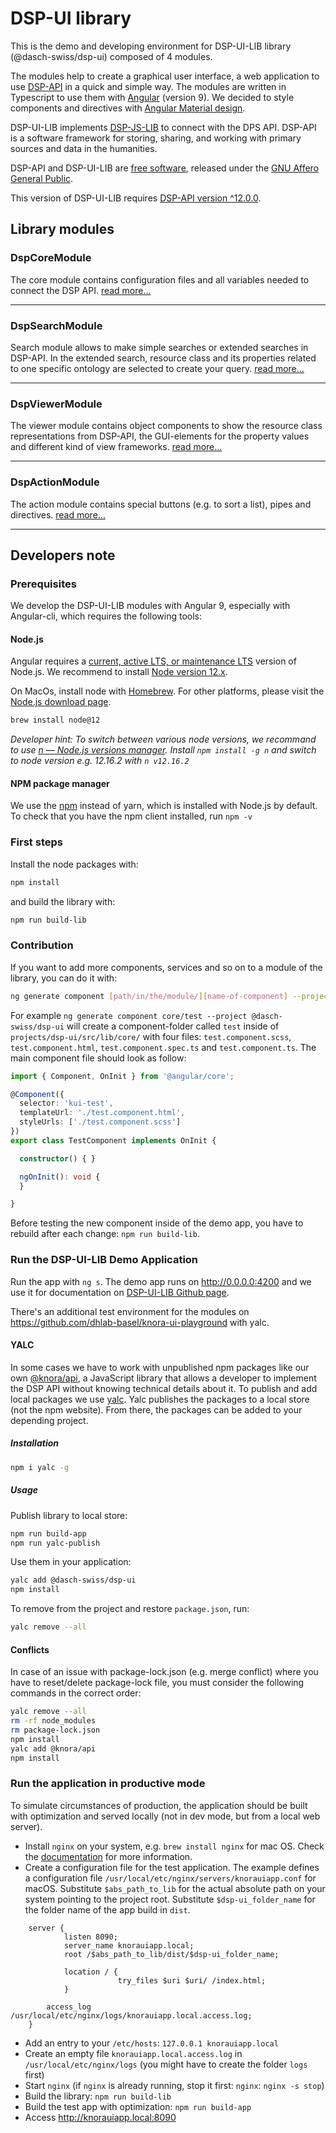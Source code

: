 # DSP-UI library

This is the demo and developing environment for DSP-UI-LIB library (@dasch-swiss/dsp-ui) composed of 4 modules.

The modules help to create a graphical user interface, a web application to use [DSP-API](https://www.knora.org) in a quick and simple way. The modules are written in Typescript to use them with [Angular](https://angular.io) (version 9). We decided to style components and directives with [Angular Material design](https://material.angular.io).

DSP-UI-LIB implements [DSP-JS-LIB](https://www.npmjs.com/package/@knora/api) to connect with the DPS API. DSP-API is a software framework for storing, sharing, and working with primary sources and data in the humanities.

DSP-API and DSP-UI-LIB are [free software](http://www.gnu.org/philosophy/free-sw.en.html), released under the [GNU Affero General Public](http://www.gnu.org/licenses/agpl-3.0.en.html).

This version of DSP-UI-LIB requires [DSP-API version ^12.0.0](https://github.com/dasch-swiss/knora-api/releases/tag/v12.0.0).

## Library modules

### DspCoreModule

The core module contains configuration files and all variables needed to connect the DSP API.
[read more...](https://dasch-swiss.github.io/knora-ui/modules/core)

---

### DspSearchModule

Search module allows to make simple searches or extended searches in DSP-API. In the extended search, resource class and its properties related to one specific ontology are selected to create your query.
[read more...](https://dasch-swiss.github.io/knora-ui/modules/search)

---

### DspViewerModule

The viewer module contains object components to show the resource class representations from DSP-API, the GUI-elements for the property values and different kind of view frameworks.
[read more...](https://dasch-swiss.github.io/knora-ui/modules/viewer)

---

### DspActionModule

The action module contains special buttons (e.g. to sort a list), pipes and directives.
[read more...](https://dasch-swiss.github.io/knora-ui/modules/action)

---

## Developers note

### Prerequisites

We develop the DSP-UI-LIB modules with Angular 9, especially with Angular-cli, which requires the following tools:

#### Node.js

Angular requires a [current, active LTS, or maintenance LTS](https://nodejs.org/about/releases/) version of Node.js. We recommend to install [Node version 12.x](https://nodejs.org/download/release/latest-v12.x/).

On MacOs, install node with [Homebrew](https://brew.sh).
For other platforms, please visit the [Node.js download page](https://nodejs.org/en/download/).

```bash
brew install node@12
```

_Developer hint: To switch between various node versions, we recommand to use [n &mdash; Node.js versions manager](https://www.npmjs.com/package/n). Install `npm install -g n` and switch to node version e.g. 12.16.2 with `n v12.16.2`_

#### NPM package manager

We use the [npm](https://docs.npmjs.com/cli/install) instead of yarn, which is installed with Node.js by default. To check that you have the npm client installed, run `npm -v`

### First steps

Install the node packages with:

```bash
npm install
```

and build the library with:

```bash
npm run build-lib
```

### Contribution

If you want to add more components, services and so on to a module of the library, you can do it with:

```bash
ng generate component [path/in/the/module/][name-of-component] --project @dasch-swiss/dsp-ui
```

For example `ng generate component core/test --project @dasch-swiss/dsp-ui` will create a component-folder called `test` inside of `projects/dsp-ui/src/lib/core/` with four files: `test.component.scss`, `test.component.html`, `test.component.spec.ts` and `test.component.ts`. The main component file should look as follow:

```typescript
import { Component, OnInit } from '@angular/core';

@Component({
  selector: 'kui-test',
  templateUrl: './test.component.html',
  styleUrls: ['./test.component.scss']
})
export class TestComponent implements OnInit {

  constructor() { }

  ngOnInit(): void {
  }

}
```

Before testing the new component inside of the demo app, you have to rebuild after each change: `npm run build-lib`.

### Run the DSP-UI-LIB Demo Application

Run the app with `ng s`. The demo app runs on <http://0.0.0.0:4200> and we use it for documentation on [DSP-UI-LIB Github page](https://dasch-swiss.github.io/knora-ui).

There's an additional test environment for the modules on <https://github.com/dhlab-basel/knora-ui-playground> with yalc.

#### YALC

In some cases we have to work with unpublished npm packages like our own [@knora/api](https://github.com/dasch-swiss/knora-api-js-lib), a JavaScript library that allows a developer to implement the DSP API without knowing technical details about it.
To publish and add local packages we use [yalc](https://www.npmjs.com/package/yalc). Yalc publishes the packages to a local store (not the npm website).
From there, the packages can be added to your depending project.

##### Installation

```bash
npm i yalc -g
```

##### Usage

Publish library to local store:

```bash
npm run build-app
npm run yalc-publish
```

Use them in your application:

```bash
yalc add @dasch-swiss/dsp-ui
npm install
```

To remove from the project and restore `package.json`, run:

```bash
yalc remove --all
```

#### Conflicts

In case of an issue with package-lock.json (e.g. merge conflict) where you have to reset/delete package-lock file, you must consider the following commands in the correct order:

```bash
yalc remove --all
rm -rf node_modules
rm package-lock.json
npm install
yalc add @knora/api
npm install
```

### Run the application in productive mode

To simulate circumstances of production, the application should be built with optimization and served locally
(not in dev mode, but from a local web server).

* Install `nginx` on your system, e.g. `brew install nginx` for mac OS. Check the [documentation](https://linux.die.net/man/8/nginx) for more information.
* Create a configuration file for the test application.
    The example defines a configuration file `/usr/local/etc/nginx/servers/knorauiapp.conf` for macOS.
    Substitute `$abs_path_to_lib` for the actual absolute path on your system pointing to the project root.
    Substitute `$dsp-ui_folder_name` for the folder name of the app build in `dist`.

```nginx
    server {
            listen 8090;
            server_name knorauiapp.local;
            root /$abs_path_to_lib/dist/$dsp-ui_folder_name;

            location / {
                        try_files $uri $uri/ /index.html;
            }

        access_log /usr/local/etc/nginx/logs/knorauiapp.local.access.log;
    }
```

* Add an entry to your `/etc/hosts`: `127.0.0.1 knorauiapp.local`
* Create an empty file `knorauiapp.local.access.log` in `/usr/local/etc/nginx/logs`
    (you might have to create the folder `logs` first)
* Start `nginx` (if `nginx` is already running, stop it first: `nginx`: `nginx -s stop`)
* Build the library: `npm run build-lib`
* Build the test app with optimization: `npm run build-app`
* Access <http://knorauiapp.local:8090>
